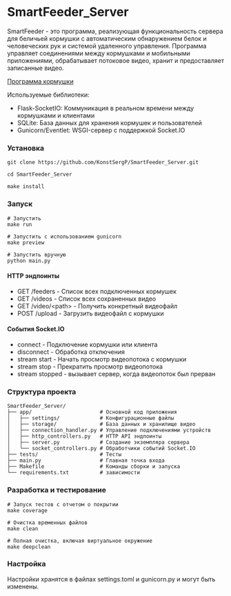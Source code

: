 # SmartFeeder_Server

SmartFeeder - это программа, реализующая функциональность сервера для беличьей кормушки с автоматическим обнаружением белок и человеческих рук и системой удаленного управления. Программа управляет соединениями между кормушками и мобильными приложениями, обрабатывает потоковое видео, хранит и предоставляет записанные видео.

[Программа кормушки](https://github.com/KonstSergP/SmartFeeder_Feeder)

Используемые библиотеки:
- Flask-SocketIO: Коммуникация в реальном времени между кормушками и клиентами
- SQLite: База данных для хранения кормушек и пользователей
- Gunicorn/Eventlet: WSGI-сервер с поддержкой Socket.IO


### Установка
```
git clone https://github.com/KonstSergP/SmartFeeder_Server.git

cd SmartFeeder_Server

make install
```

### Запуск

```
# Запустить
make run

# Запустить с использованием gunicorn
make preview

# Запустить вручную
python main.py
```


#### HTTP эндпоинты
- GET /feeders - Список всех подключенных кормушек
- GET /videos - Список всех сохраненных видео
- GET /video/\<path> - Получить конкретный видеофайл
- POST /upload - Загрузить видеофайл с кормушки
#### События Socket.IO
- connect - Подключение кормушки или клиента
- disconnect - Обработка отключения
- stream start - Начать просмотр видеопотока с кормушки
- stream stop - Прекратить просмотр видеопотока
- stream stopped - вызывает сервер, когда видеопоток был прерван


### Структура проекта

```
SmartFeeder_Server/
├── app/                      # Основной код приложения
│   ├── settings/             # Конфигурационные файлы
│   ├── storage/              # База данных и хранилище видео
│   ├── connection_handler.py # Управление подключениями устройств
│   ├── http_controllers.py   # HTTP API эндпоинты
│   ├── server.py             # Создание экземпляра сервера
│   └── socket_controllers.py # Обработчики событий Socket.IO
├── tests/                    # Тесты
├── main.py                   # Главная точка входа
├── Makefile                  # Команды сборки и запуска
└── requirements.txt          # зависимости
```

### Разработка и тестирование
```
# Запуск тестов с отчетом о покрытии
make coverage

# Очистка временных файлов
make clean

# Полная очистка, включая виртуальное окружение
make deepclean
```

### Настройка
Настройки хранятся в файлах settings.toml и gunicorn.py и могут быть изменены.
